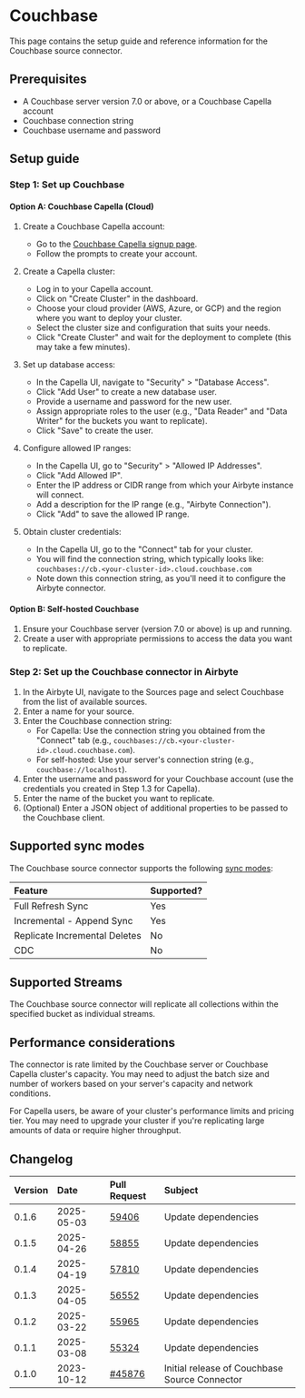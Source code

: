 # Couchbase

This page contains the setup guide and reference information for the Couchbase source connector.

## Prerequisites

- A Couchbase server version 7.0 or above, or a Couchbase Capella account
- Couchbase connection string
- Couchbase username and password

## Setup guide

### Step 1: Set up Couchbase

#### Option A: Couchbase Capella (Cloud)

1. Create a Couchbase Capella account:
   - Go to the [Couchbase Capella signup page](https://cloud.couchbase.com/sign-up).
   - Follow the prompts to create your account.

2. Create a Capella cluster:
   - Log in to your Capella account.
   - Click on "Create Cluster" in the dashboard.
   - Choose your cloud provider (AWS, Azure, or GCP) and the region where you want to deploy your cluster.
   - Select the cluster size and configuration that suits your needs.
   - Click "Create Cluster" and wait for the deployment to complete (this may take a few minutes).

3. Set up database access:
   - In the Capella UI, navigate to "Security" > "Database Access".
   - Click "Add User" to create a new database user.
   - Provide a username and password for the new user.
   - Assign appropriate roles to the user (e.g., "Data Reader" and "Data Writer" for the buckets you want to replicate).
   - Click "Save" to create the user.

4. Configure allowed IP ranges:
   - In the Capella UI, go to "Security" > "Allowed IP Addresses".
   - Click "Add Allowed IP".
   - Enter the IP address or CIDR range from which your Airbyte instance will connect.
   - Add a description for the IP range (e.g., "Airbyte Connection").
   - Click "Add" to save the allowed IP range.

5. Obtain cluster credentials:
   - In the Capella UI, go to the "Connect" tab for your cluster.
   - You will find the connection string, which typically looks like: `couchbases://cb.<your-cluster-id>.cloud.couchbase.com`
   - Note down this connection string, as you'll need it to configure the Airbyte connector.

#### Option B: Self-hosted Couchbase

1. Ensure your Couchbase server (version 7.0 or above) is up and running.
2. Create a user with appropriate permissions to access the data you want to replicate.

### Step 2: Set up the Couchbase connector in Airbyte

1. In the Airbyte UI, navigate to the Sources page and select Couchbase from the list of available sources.
2. Enter a name for your source.
3. Enter the Couchbase connection string:
   - For Capella: Use the connection string you obtained from the "Connect" tab (e.g., `couchbases://cb.<your-cluster-id>.cloud.couchbase.com`).
   - For self-hosted: Use your server's connection string (e.g., `couchbase://localhost`).
4. Enter the username and password for your Couchbase account (use the credentials you created in Step 1.3 for Capella).
5. Enter the name of the bucket you want to replicate.
6. (Optional) Enter a JSON object of additional properties to be passed to the Couchbase client.

## Supported sync modes

The Couchbase source connector supports the following [sync modes](https://docs.airbyte.com/cloud/core-concepts#connection-sync-modes):

| Feature                       | Supported? |
|:------------------------------|:-----------|
| Full Refresh Sync             | Yes        |
| Incremental - Append Sync     | Yes        |
| Replicate Incremental Deletes | No         |
| CDC                           | No         |

## Supported Streams

The Couchbase source connector will replicate all collections within the specified bucket as individual streams.

## Performance considerations

The connector is rate limited by the Couchbase server or Couchbase Capella cluster's capacity. You may need to adjust the batch size and number of workers based on your server's capacity and network conditions.

For Capella users, be aware of your cluster's performance limits and pricing tier. You may need to upgrade your cluster if you're replicating large amounts of data or require higher throughput.

## Changelog

| Version | Date       | Pull Request                                             | Subject                                         |
|:--------|:-----------|:---------------------------------------------------------|:------------------------------------------------|
| 0.1.6 | 2025-05-03 | [59406](https://github.com/airbytehq/airbyte/pull/59406) | Update dependencies |
| 0.1.5 | 2025-04-26 | [58855](https://github.com/airbytehq/airbyte/pull/58855) | Update dependencies |
| 0.1.4 | 2025-04-19 | [57810](https://github.com/airbytehq/airbyte/pull/57810) | Update dependencies |
| 0.1.3 | 2025-04-05 | [56552](https://github.com/airbytehq/airbyte/pull/56552) | Update dependencies |
| 0.1.2 | 2025-03-22 | [55965](https://github.com/airbytehq/airbyte/pull/55965) | Update dependencies |
| 0.1.1 | 2025-03-08 | [55324](https://github.com/airbytehq/airbyte/pull/55324) | Update dependencies |
| 0.1.0   | 2023-10-12 | [#45876](https://github.com/airbytehq/airbyte/pull/45876) | Initial release of Couchbase Source Connector |
